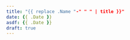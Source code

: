 ```yaml
---
title: "{{ replace .Name "-" " " | title }}"
date: {{ .Date }}
asdf: {{ .Date }}
draft: true
---
```


